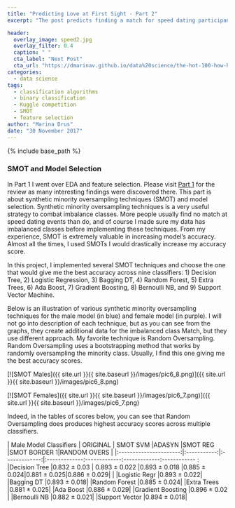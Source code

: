 ```yaml
---
title: "Predicting Love at First Sight - Part 2"
excerpt: "The post predicts finding a match for speed dating participants at Columbia University"

header:
  overlay_image: speed2.jpg
  overlay_filter: 0.4
  caption: " "
  cta_label: "Next Post"
  cta_url: "https://dmarinav.github.io/data%20science/the-hot-100-how-hot-it-is/"
categories:
  - data science
tags:
  - classification algorithms
  - binary classification 
  - Kuggle competition
  - SMOT
  - feature selection
author: "Marina Drus"
date: "30 November 2017"
---
```


{% include base_path %}


### SMOT and Model Selection 


In Part 1 I went over EDA and feature selection. Please visit [Part 1](https://dmarinav.github.io/data%20science/speed-dating/) for the review as many interesting findings were discovered there. This part is about synthetic minority oversampling techniques (SMOT) and model selection. Synthetic minority oversampling techniques is a very useful strategy to combat imbalance classes. More people usually find no match at speed dating events than do, and of course I made sure my data has imbalanced classes before implementing these techniques. From my experience, SMOT is extremely valuable in increasing model’s accuracy. Almost all the times, I used SMOTs I would drastically increase my accuracy score.  

In this project, I implemented several SMOT techniques and choose the one that would give me the best accuracy across nine classifiers: 1) Decision Tree, 2) Logistic Regression, 3) Bagging DT, 4) Random Forest, 5) Extra Trees, 6) Ada Boost, 7) Gradient Boosting, 8) Bernoulli NB, and 9) Support Vector Machine. 

Below is an illustration of various synthetic minority oversampling techniques for the male model (in blue) and female model (in purple). I will not go into description of each technique, but as you can see from the graphs, they create additional data for the imbalanced class Match, but they use different approach. My favorite technique is Random Oversampling. Random Oversampling uses a bootstrapping method that works by randomly oversampling the minority class. Usually, I find this one giving me the best accuracy scores. 


[![SMOT Males]({{ site.url }}{{ site.baseurl }}/images/pic6_8.png)]({{ site.url }}{{ site.baseurl }}/images/pic6_8.png)


[![SMOT Females]({{ site.url }}{{ site.baseurl }}/images/pic6_7.png)]({{ site.url }}{{ site.baseurl }}/images/pic6_7.png)


Indeed, in the tables of scores below, you can see that Random Oversampling does produces highest accuracy scores across multiple classifiers.

| Male Model Classifiers | ORIGINAL    | SMOT SVM      |ADASYN        |SMOT REG     |SMOT BORDER 1|RANDOM OVERS |
|:----------------------:|:-----------:|:-------------:|:-------------:-------------:-------------:------------ :
|Decision Tree           |0.832 ± 0.03 | 0.893 ± 0.022 |0.893 ± 0.018 |0.885 ± 0.024|0.881 ± 0.025|0.886 ± 0.029|                |
|Logistic Regr           |0.893 ± 0.022|
|Bagging DT              |0.893 ± 0.018|
|Random Forest           |0.885 ± 0.024|
|Extra Trees             |0.881 ± 0.025|
|Ada Boost               |0.886 ± 0.029|
|Gradient Boosting       |0.896 ± 0.02 |
|Bernoulli NB            |0.882 ± 0.021|
|Support Vector          |0.894 ± 0.018| 





